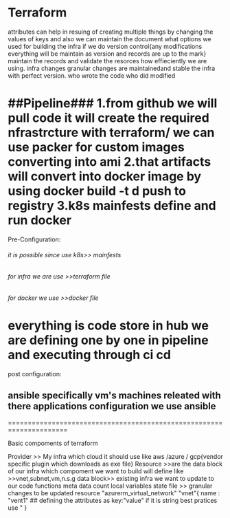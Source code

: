 # Terraform
attributes can help in resuing of creating multiple things by changing the values of keys 
and also we can maintain the document what options we used for building the infra if we do version control{any modifications everything will be maintain as version and records are up to the mark} maintain the records and validate the resorces how effieciently we are using.
infra changes granular changes are maintainedand stable the infra with perfect version.
who wrote the code who did modified

##Pipeline###
1.from github we will pull code it will create the required nfrastrcture with terraform/ we can use packer for custom images converting into ami 
2.that artifacts will convert into docker image by using docker build -t d push to registry
3.k8s mainfests define and run docker
====================================================================
Pre-Configuration:
###### it is possible since use k8s>> mainfests
###### for infra we are use >>terraform file 
###### for docker we use >>docker file
everything is code store in hub  we are defining one by one in pipeline and executing through ci cd
=====================================================================
post configuration:
## ansible specifically vm's machines releated with there applications configuration we use ansible 
=====================================================================

Basic compoments of terraform

Provider >> My infra which cloud it should use like aws /azure / gcp{vendor specific plugin which downloads as exe file}
Resource >>are the data block of our infra which compoment we want to build will define like >>vnet,subnet,vm,n.s.g
data block>> existing infra we want to update to our code
functions meta data
count
local variables
state file >> granular changes to be updated 
resource "azurerm_virtual_network" "vnet"{
    name : "vent1" ## defining the attributes as key:"value" if it is string best pratices use "
}